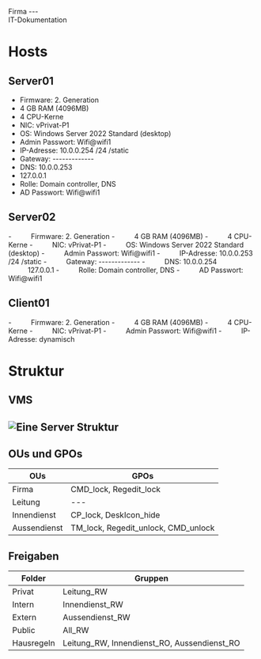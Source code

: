Firma ---  
IT-Dokumentation

# Hosts

## Server01
- Firmware: 2. Generation
- 4 GB RAM (4096MB)
- 4 CPU-Kerne
- NIC: vPrivat-P1
- OS: Windows Server 2022 Standard (desktop)
- Admin Passwort: Wifi@wifi1
- IP-Adresse: 10.0.0.254 /24 /static
- Gateway: -------------
- DNS: 10.0.0.253  
- 127.0.0.1
- Rolle: Domain controller, DNS
- AD Passwort: Wifi@wifi1

## Server02
-          Firmware: 2. Generation
-          4 GB RAM (4096MB)
-          4 CPU-Kerne
-          NIC: vPrivat-P1
-          OS: Windows Server 2022 Standard (desktop)
-          Admin Passwort: Wifi@wifi1
-          IP-Adresse: 10.0.0.253 /24 /static
-          Gateway: -------------
-          DNS: 10.0.0.254  
          127.0.0.1
-          Rolle: Domain controller, DNS
-          AD Passwort: Wifi@wifi1

## Client01
-          Firmware: 2. Generation
-          4 GB RAM (4096MB)
-          4 CPU-Kerne
-          NIC: vPrivat-P1
-          Admin Passwort: Wifi@wifi1
-          IP-Adresse: dynamisch  

# Struktur

## VMS

## ![Eine Server Struktur](file:///C:/Users/Luca/AppData/Local/Temp/msohtmlclip1/01/clip_image002.png)  

## OUs und GPOs

|OUs   | GPOs  |
|---|---|
|Firma|CMD_lock, Regedit_lock|
|Leitung|---|
|Innendienst|CP_lock, DeskIcon_hide|
|Aussendienst|TM_lock, Regedit_unlock, CMD_unlock|

## Freigaben

| Folder     | Gruppen                                            |
| ---------- | ------------------------------------------- |
| Privat     | Leitung_RW                                  |
| Intern     | Innendienst_RW                              |
| Extern     | Aussendienst_RW                             |
| Public     | All_RW                                      |
| Hausregeln | Leitung_RW, Innendienst_RO, Aussendienst_RO |
